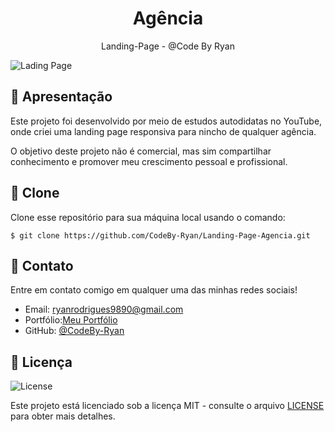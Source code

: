 <h1 align="center">
  Agência 
</h1>

<p align="center">Landing-Page - @Code By Ryan</p>

![Lading Page](https://github.com/user-attachments/assets/9d1a792a-b967-40e8-b80e-fa9216a846bf)

## 🚀 Apresentação

Este projeto foi desenvolvido por meio de estudos autodidatas no YouTube, onde criei uma landing page responsiva para nincho de qualquer agência.

O objetivo deste projeto não é comercial, mas sim compartilhar conhecimento e promover meu crescimento pessoal e profissional.

## 👯 Clone

Clone esse repositório para sua máquina local usando o comando:

`$ git clone https://github.com/CodeBy-Ryan/Landing-Page-Agencia.git`

## 📌 Contato

Entre em contato comigo em qualquer uma das minhas redes sociais!

- Email: ryanrodrigues9890@gmail.com
- Portfólio:[Meu Portfólio](https://codebyryan.vercel.app/)
- GitHub: [@CodeBy-Ryan](https://github.com/CodeBy-Ryan)

## 📝 Licença

<img alt="License" src="https://img.shields.io/badge/license-MIT-%2304D361?color=8743CC">

Este projeto está licenciado sob a licença MIT - consulte o arquivo [LICENSE](LICENSE) para obter mais detalhes.

